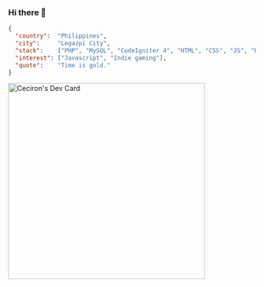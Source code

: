 ### Hi there 👋

```json
{
  "country":  "Philippines",
  "city":     "Legazpi City",
  "stack":    ["PHP", "MySQL", "CodeIgniter 4", "HTML", "CSS", "JS", "ReactJS", "AlpineJS", "jQuery"],
  "interest": ["Javascript", "Indie gaming"], 
  "quote":    "Time is gold."
}
```

<a href="https://app.daily.dev/ceciiiron"><img src="https://api.daily.dev/devcards/522d39a61fd940339ba72449d77fb01e.png?r=8br" width="400" alt="Ceciron's Dev Card"/></a>


<!--
**ceciiiron/ceciiiron** is a ✨ _special_ ✨ repository because its `README.md` (this file) appears on your GitHub profile.

Here are some ideas to get you started:

- 🔭 I’m currently working on ...
- 🌱 I’m currently learning ...
- 👯 I’m looking to collaborate on ...
- 🤔 I’m looking for help with ...
- 💬 Ask me about ...
- 📫 How to reach me: ...
- 😄 Pronouns: ...
- ⚡ Fun fact: ...
-->
